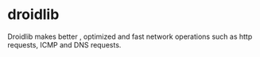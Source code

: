 # droidlib
Droidlib makes better , optimized and fast network operations such as http requests, ICMP and DNS requests.
